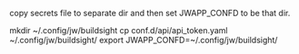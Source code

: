 copy secrets file to separate dir and then set JWAPP_CONFD to be that dir.

mkdir ~/.config/jw/buildsight
cp conf.d/api/api_token.yaml ~/.config/jw/buildsight/
export JWAPP_CONFD=~/.config/jw/buildsight/
